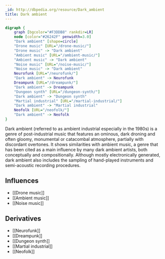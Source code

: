 ```yaml
---
_id: http://dbpedia.org/resource/Dark_ambient
title: Dark ambient
---
```


```dot
digraph {
	graph [bgcolor="#F3DDB8" rankdir=LR]
	node [color="#26242F" penwidth=3.0]
	"Dark ambient" [shape=circle]
	"Drone music" [URL="/drone-music/"]
	"Drone music" -> "Dark ambient"
	"Ambient music" [URL="/ambient-music/"]
	"Ambient music" -> "Dark ambient"
	"Noise music" [URL="/noise-music/"]
	"Noise music" -> "Dark ambient"
	Neurofunk [URL="/neurofunk/"]
	"Dark ambient" -> Neurofunk
	Dreampunk [URL="/dreampunk/"]
	"Dark ambient" -> Dreampunk
	"Dungeon synth" [URL="/dungeon-synth/"]
	"Dark ambient" -> "Dungeon synth"
	"Martial industrial" [URL="/martial-industrial/"]
	"Dark ambient" -> "Martial industrial"
	Neofolk [URL="/neofolk/"]
	"Dark ambient" -> Neofolk
}
```

Dark ambient (referred to as ambient industrial especially in the 1980s) is a genre of post-industrial music that features an ominous, dark droning and often gloomy, monumental or catacombal atmosphere, partially with discordant overtones. It shows similarities with ambient music, a genre that has been cited as a main influence by many dark ambient artists, both conceptually and compositionally. Although mostly electronically generated, dark ambient also includes the sampling of hand-played instruments and semi-acoustic recording procedures.

## Influences
- [[Drone music]]
- [[Ambient music]]
- [[Noise music]]

## Derivatives
- [[Neurofunk]]
- [[Dreampunk]]
- [[Dungeon synth]]
- [[Martial industrial]]
- [[Neofolk]]
